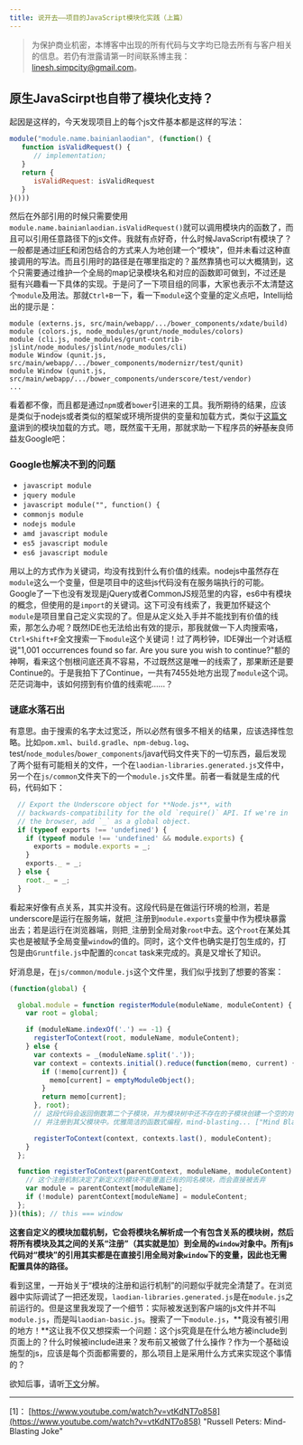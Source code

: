 ```yaml
---
title: 说开去——项目的JavaScript模块化实践（上篇）
---
```


> 为保护商业机密，本博客中出现的所有代码与文字均已隐去所有与客户相关的信息。若仍有泄露请第一时间联系博主我：linesh.simpcity@gmail.com。

## 原生JavaScirpt也自带了模块化支持？
起因是这样的，今天发现项目上的每个js文件基本都是这样的写法：

```javascript
module("module.name.bainianlaodian", (function() {
   function isValidRequest() {
      // implementation;
   }
   return {
      isValidRequest: isValidRequest
   }
}()))
```

然后在外部引用的时候只需要使用`module.name.bainianlaodian.isValidRequest()`就可以调用模块内的函数了，而且可以引用任意路径下的js文件。我就有点好奇，什么时候JavaScript有模块了？一般都是通过[IIFE](http://benalman.com/news/2010/11/immediately-invoked-function-expression/)和闭包结合的方式来人为地创建一个“模块”，但并未看过这种直接调用的写法。而且引用时的路径是在哪里指定的？虽然靠猜也可以大概猜到，这个只需要通过维护一个全局的map记录模块名和对应的函数即可做到，不过还是挺有兴趣看一下具体的实现。于是问了一下项目组的同事，大家也表示不太清楚这个`module`及用法。那就`Ctrl+B`一下，看一下`module`这个变量的定义点吧，Intellij给出的提示是：

```
module (externs.js, src/main/webapp/.../bower_components/xdate/build)
module (colors.js, node_modules/grunt/node_modules/colors)
module (cli.js, node_modules/grunt-contrib-jslint/node_modules/jslint/node_modules/cli)
module Window (qunit.js, src/main/webapp/.../bower_components/modernizr/test/qunit)
module Window (qunit.js, src/main/webapp/.../bower_components/underscore/test/vendor)
...
```

看着都不像，而且都是通过`npm`或者`bower`引进来的工具。我所期待的结果，应该是类似于nodejs或者类似的框架或环境所提供的变量和加载方式，类似于[这篇文章](http://www.liaoxuefeng.com/wiki/001434446689867b27157e896e74d51a89c25cc8b43bdb3000/001434502419592fd80bbb0613a42118ccab9435af408fd000)讲到的模块加载的方式。嗯，既然蛮干无用，那就求助一下程序员的~~好基友~~良师益友Google吧：

### Google也解决不到的问题

* `javascript module`
* `jquery module`
* `javascript module("", function() {`
* `commonjs module`
* `nodejs module`
* `amd javascript module`
* `es5 javascript module`
* `es6 javascript module`

用以上的方式作为关键词，均没有找到什么有价值的线索。nodejs中虽然存在`module`这么一个变量，但是项目中的这些js代码没有在服务端执行的可能。Google了一下也没有发现是jQuery或者CommonJS规范里的内容，es6中有模块的概念，但使用的是`import`的关键词。这下可没有线索了，我更加怀疑这个`module`是项目里自己定义实现的了。但是从定义处入手并不能找到有价值的线索，那怎么办呢？既然IDE也无法给出有效的提示，那我就做一下人肉搜索咯，`Ctrl+Shift+F`全文搜索一下`module`这个关键词！过了两秒钟，IDE弹出一个对话框说"1,001 occurrences found so far. Are you sure you wish to continue?"额的神啊，看来这个刨根问底还真不容易，不过既然这是唯一的线索了，那果断还是要Continue的。于是我拍下了Continue，一共有7455处地方出现了`module`这个词。茫茫词海中，该如何捞到有价值的线索呢……？

### 谜底水落石出

有意思。由于搜索的名字太过宽泛，所以必然有很多不相关的结果，应该选择性忽略。比如`pom.xml`、`build.gradle`、`npm-debug.log`、test/`node_modules`/`bower_components`/java代码文件夹下的一切东西，最后发现了两个挺有可能相关的文件，一个在`laodian-libraries.generated.js`文件中，另一个在`js/common`文件夹下的一个`module.js`文件里。前者一看就是生成的代码，代码如下：

```javascript
  // Export the Underscore object for **Node.js**, with
  // backwards-compatibility for the old `require()` API. If we're in
  // the browser, add `_` as a global object.
  if (typeof exports !== 'undefined') {
    if (typeof module !== 'undefined' && module.exports) {
      exports = module.exports = _;
    }
    exports._ = _;
  } else {
    root._ = _;
  }
```

看起来好像有点关系，其实并没有。这段代码是在做运行环境的检测，若是underscore是运行在服务端，就把`_`注册到`module.exports`变量中作为模块暴露出去；若是运行在浏览器端，则把`_`注册到全局对象`root`中去。这个`root`在某处其实也是被赋予全局变量`window`的值的。同时，这个文件也确实是打包生成的，打包是由`Gruntfile.js`中配置的`concat` task来完成的。真是又增长了知识。

好消息是，在`js/common/module.js`这个文件里，我们似乎找到了想要的答案：

```js
(function(global) {

  global.module = function registerModule(moduleName, moduleContent) {
    var root = global;

    if (moduleName.indexOf('.') == -1) {
      registerToContext(root, moduleName, moduleContent);
    } else {
      var contexts = _(moduleName.split('.'));
      var context = contexts.initial().reduce(function(memo, current) {
        if (!memo[current]) {
          memo[current] = emptyModuleObject();
        }
        return memo[current];
      }, root);
      // 这段代码会返回倒数第二个子模块，并为模块树中还不存在的子模块创建一个空的对象
      // 并注册到其父模块中。优雅简洁的函数式编程，mind-blasting... ["Mind Blasting"][1]

      registerToContext(context, contexts.last(), moduleContent);
    }
  };

  function registerToContext(parentContext, moduleName, moduleContent) {
    // 这个注册机制决定了新定义的模块不能覆盖已有的同名模块，而会直接被丢弃
    var module = parentContext[moduleName];   
    if (!module) parentContext[moduleName] = moduleContent;
  };
})(this); // this === window
```

**这套自定义的模块加载机制，它会将模块名解析成一个有包含关系的模块树，然后将所有模块及其之间的关系“注册”（其实就是加）到全局的`window`对象中。所有js代码对“模块”的引用其实都是在直接引用全局对象`window`下的变量，因此也无需配置具体的路径。**

看到这里，一开始关于“模块的注册和运行机制”的问题似乎就完全清楚了。在浏览器中实际调试了一把还发现，`laodian-libraries.generated.js`是在`module.js`之前运行的。但是这里我发现了一个细节：实际被发送到客户端的js文件并不叫`module.js`，而是叫`laodian-basic.js`。搜索了一下`module.js`，**竟没有被引用的地方！**这让我不仅又想探索一个问题：这个js究竟是在什么地方被include到页面上的？什么时候被include进来？发布前又被做了什么操作？作为一个基础设施型的js，应该是每个页面都需要的，那么项目上是采用什么方式来实现这个事情的？

欲知后事，请听[下文](#/posts/2016-03-21-javascript-package-compress-template-and-reuse)分解。

---

[1]： [https://www.youtube.com/watch?v=vtKdNT7o858](https://www.youtube.com/watch?v=vtKdNT7o858)        "Russell Peters: Mind-Blasting Joke"
